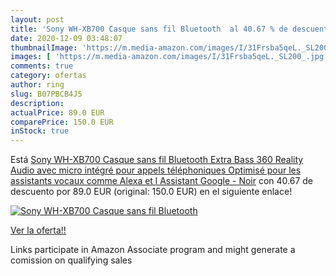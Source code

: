 ```yaml
---
layout: post
title: 'Sony WH-XB700 Casque sans fil Bluetooth  al 40.67 % de descuento'
date: 2020-12-09 03:48:07
thumbnailImage: 'https://m.media-amazon.com/images/I/31Frsba5qeL._SL200_.jpg'
images: [ 'https://m.media-amazon.com/images/I/31Frsba5qeL._SL200_.jpg' ]
comments: true
category: ofertas
author: ring
slug: B07PBCB4J5
description:
actualPrice: 89.0 EUR
comparePrice: 150.0 EUR
inStock: true
---
```


Está [Sony WH-XB700 Casque sans fil Bluetooth Extra Bass 360 Reality Audio avec micro intégré pour appels téléphoniques  Optimisé pour les assistants vocaux comme Alexa et l Assistant Google - Noir](https://www.amazon.fr/dp/B07PBCB4J5/?tag=tolees0d-21) con 40.67 de descuento por 89.0 EUR (original: 150.0 EUR) en el siguiente enlace!

[![Sony WH-XB700 Casque sans fil Bluetooth ](https://m.media-amazon.com/images/I/31Frsba5qeL._SL200_.jpg)](https://www.amazon.fr/dp/B07PBCB4J5/?tag=tolees0d-21)

[Ver la oferta!!](https://www.amazon.fr/dp/B07PBCB4J5/?tag=tolees0d-21)

Links participate in Amazon Associate program and might generate a comission on qualifying sales


